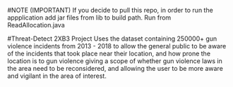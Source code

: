 #NOTE (IMPORTANT)
If you decide to pull this repo, in order to run the appplication add jar files from lib to build path. Run from ReadAllocation.java 

 #Threat-Detect 2XB3 
 Project Uses the dataset containing 250000+ gun violence incidents from 2013 - 2018 to allow the general public to be aware of the incidents that took place near their location, and how prone the location is to gun violence giving a scope of whether gun violence laws in the area need to be reconsidered, and allowing the user to be more aware and vigilant in the area of interest. 